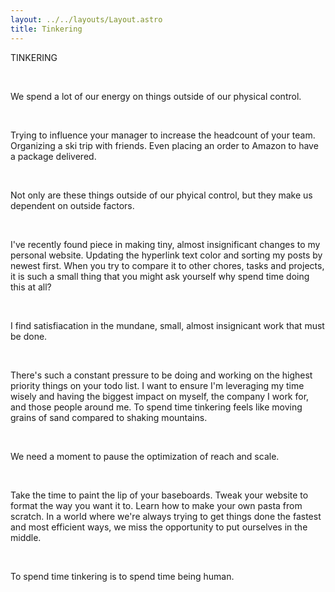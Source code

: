 ```yaml
---
layout: ../../layouts/Layout.astro
title: Tinkering
---
```

TINKERING

<br>

We spend a lot of our energy on things outside of our physical control.

<br>

Trying to influence your manager to increase the headcount of your team. Organizing a ski trip with friends. Even placing an order to Amazon to have a package delivered.

<br>

Not only are these things outside of our phyical control, but they make us dependent on outside factors.

<br>

I've recently found piece in making tiny, almost insignificant changes to my personal website. Updating the hyperlink text color and sorting my posts by newest first. When you try to compare it to other chores, tasks and projects, it is such a small thing that you might ask yourself why spend time doing this at all?

<br>

I find satisfiacation in the mundane, small, almost insignicant work that must be done.

<br>

There's such a constant pressure to be doing and working on the highest priority things on your todo list. I want to ensure I'm leveraging my time wisely and having the biggest impact on myself, the company I work for, and those people around me. To spend time tinkering feels like moving grains of sand compared to shaking mountains.

<br>

We need a moment to pause the optimization of reach and scale.

<br>

Take the time to paint the lip of your baseboards. Tweak your website to format the way you want it to. Learn how to make your own pasta from scratch. In a world where we're always trying to get things done the fastest and most efficient ways, we miss the opportunity to put ourselves in the middle.

<br>

To spend time tinkering is to spend time being human.